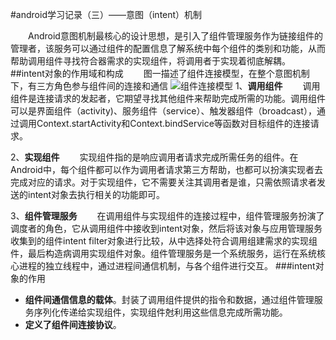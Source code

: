 #android学习记录（三）——意图（intent）机制

&emsp;&emsp;Android意图机制最核心的设计思想，是引入了组件管理服务作为链接组件的管理者，该服务可以通过组件的配置信息了解系统中每个组件的类别和功能，从而帮助调用组件寻找符合器需求的实现组件，将调用者于实现着彻底解耦。
##intent对象的作用域和构成
&emsp;&emsp;图一描述了组件连接模型，在整个意图机制下，有三方角色参与组件间的连接和通信
![组件连接模型](f://图片/)
1、**调用组件**
&emsp;&emsp;调用组件是连接请求的发起者，它期望寻找其他组件来帮助完成所需的功能。调用组件可以是界面组件（activity)、服务组件（service）、触发器组件（broadcast），通过调用Context.startActivity和Context.bindService等函数对目标组件的连接请求。

2、**实现组件**
&emsp;&emsp;实现组件指的是响应调用者请求完成所需任务的组件。在Android中，每个组件都可以作为调用者请求第三方帮助，也都可以扮演实现者去完成对应的请求。对于实现组件，它不需要关注其调用者是谁，只需依照请求者发送的intent对象去执行相关的功能即可。

3、**组件管理服务**
&emsp;&emsp;在调用组件与实现组件的连接过程中，组件管理服务扮演了调度者的角色，它从调用组件中接收到intent对象，然后将该对象与应用管理服务收集到的组件intent filter对象进行比较，从中选择处符合调用组建需求的实现组件，最后构造病调用实现组件对象。组件管理服务是一个系统服务，运行在系统核心进程的独立线程中，通过进程间通信机制，与各个组件进行交互。
###intent对象的作用

* **组件间通信信息的载体**。封装了调用组件提供的指令和数据，通过组件管理服务序列化传递给实现组件，实现组件尅利用这些信息完成所需功能。
* **定义了组件间连接协议**。